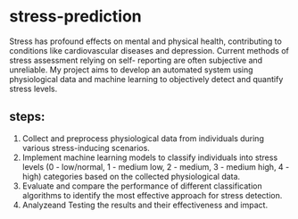 # stress-prediction

Stress has profound effects on mental and physical health, contributing to conditions like
cardiovascular diseases and depression. Current methods of stress assessment relying on self-
reporting are often subjective and unreliable. My project aims to develop an automated system
using physiological data and machine learning to objectively detect and quantify stress levels.

## steps:
1. Collect and preprocess physiological data from individuals during various stress-inducing
scenarios.
2. Implement machine learning models to classify individuals into stress levels (0 - low/normal,
1 - medium low, 2 - medium, 3 - medium high, 4 - high) categories based on the collected
physiological data.
3. Evaluate and compare the performance of different classification algorithms to identify the
most effective approach for stress detection.
4. Analyzeand Testing the results and their effectiveness and impact.
